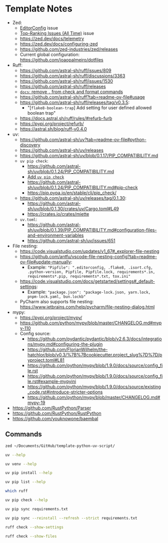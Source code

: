# Template Notes

- Zed:
  - [EditorConfig](https://github.com/zed-industries/zed/issues/8534) issue
  - [Top-Ranking Issues (All Time)](https://github.com/zed-industries/zed/issues/5393) issue
  - https://zed.dev/docs/telemetry
  - https://zed.dev/docs/configuring-zed
  - https://github.com/zed-industries/zed/releases
  - Current global configuration: https://github.com/joaopalmeiro/dotfiles
- Ruff:
  - https://github.com/astral-sh/ruff/issues/809
  - https://github.com/astral-sh/ruff/discussions/3363
  - https://github.com/astral-sh/ruff/issues/1530
  - https://github.com/astral-sh/ruff/releases
  - [`docs`: remove `.` from check and format commands](https://github.com/astral-sh/ruff/pull/10217)
  - https://github.com/astral-sh/ruff?tab=readme-ov-file#usage
  - https://github.com/astral-sh/ruff/releases/tag/v0.3.5:
    - "[`flake8-boolean-trap`] Add setting for user defined allowed boolean trap"
  - https://docs.astral.sh/ruff/rules/#refurb-furb
  - https://pypi.org/project/refurb/
  - https://astral.sh/blog/ruff-v0.4.0
- uv:
  - https://github.com/astral-sh/uv?tab=readme-ov-file#python-discovery
  - https://github.com/astral-sh/uv/releases
  - https://github.com/astral-sh/uv/blob/0.1.17/PIP_COMPATIBILITY.md
  - `uv pip check`:
    - https://github.com/astral-sh/uv/blob/0.1.24/PIP_COMPATIBILITY.md
    - [Add `uv pip check`](https://github.com/astral-sh/uv/pull/2397)
    - https://github.com/astral-sh/uv/blob/0.1.24/PIP_COMPATIBILITY.md#pip-check
    - https://pip.pypa.io/en/stable/cli/pip_check/
  - https://github.com/astral-sh/uv/releases/tag/0.1.30:
    - https://github.com/astral-sh/uv/blob/0.1.30/crates/uv/Cargo.toml#L49
    - https://crates.io/crates/miette
  - `uv.toml`:
    - https://github.com/astral-sh/uv/blob/0.1.39/PIP_COMPATIBILITY.md#configuration-files-and-environment-variables
    - https://github.com/astral-sh/uv/issues/651
- File nesting:
  - https://code.visualstudio.com/updates/v1_67#_explorer-file-nesting
  - https://github.com/antfu/vscode-file-nesting-config?tab=readme-ov-file#update-manually:
    - Example: `"Pipfile": ".editorconfig, .flake8, .isort.cfg, .python-version, Pipfile, Pipfile.lock, requirements*.in, requirements*.pip, requirements*.txt, tox.ini"`
  - https://code.visualstudio.com/docs/getstarted/settings#_default-settings:
    - Example: `"package.json": "package-lock.json, yarn.lock, pnpm-lock.yaml, bun.lockb"`
  - PyCharm also supports file nesting: https://www.jetbrains.com/help/pycharm/file-nesting-dialog.html
- mypy:
  - https://pypi.org/project/mypy/
  - https://github.com/python/mypy/blob/master/CHANGELOG.md#mypy-110
  - Config source:
    - https://github.com/pydantic/pydantic/blob/v2.6.3/docs/integrations/mypy.md#configuring-the-plugin
    - https://github.com/FlorianWilhelm/the-hatchlor/blob/v0.3/%7B%7Bcookiecutter.project_slug%7D%7D/pyproject.toml#L81
    - https://github.com/python/mypy/blob/1.9.0/docs/source/config_file.rst
    - https://github.com/python/mypy/blob/1.9.0/docs/source/config_file.rst#example-mypyini
    - https://github.com/python/mypy/blob/1.9.0/docs/source/existing_code.rst#introduce-stricter-options
    - https://github.com/python/mypy/blob/master/CHANGELOG.md#mypy-19
- https://github.com/RustPython/Parser
- https://github.com/RustPython/RustPython
- https://github.com/youknowone/baembal

## Commands

```bash
zed ~/Documents/GitHub/template-python-uv-script/
```

```bash
uv --help
```

```bash
uv venv --help
```

```bash
uv pip install --help
```

```bash
uv pip list --help
```

```bash
which ruff
```

```bash
uv pip check --help
```

```bash
uv pip sync requirements.txt
```

```bash
uv pip sync --reinstall --refresh --strict requirements.txt
```

```bash
ruff check --show-settings
```

```bash
ruff check --show-files
```
